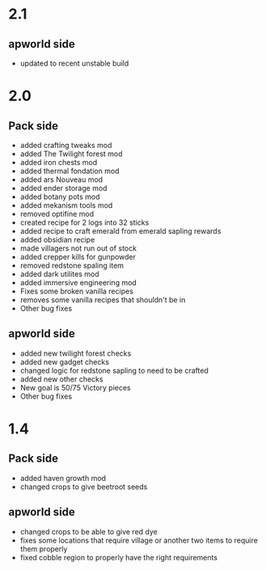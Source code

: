 # 2.1 
## apworld side
- updated to recent unstable build
# 2.0
## Pack side
- added crafting tweaks mod
- added The Twilight forest mod
- added iron chests mod
- added thermal fondation mod
- added ars Nouveau mod
- added ender storage mod
- added botany pots mod
- added mekanism tools mod
- removed optifine mod
- created recipe for 2 logs into 32 sticks
- added recipe to craft emerald from emerald sapling rewards
- added obsidian recipe
- made villagers not run out of stock
- added crepper kills for gunpowder
- removed redstone spaling item
- added dark utilites mod
- added immersive engineering mod
- Fixes some broken vanilla recipes
- removes some vanilla recipes that shouldn't be in
- Other bug fixes
## apworld side
- added new twilight forest checks
- added new gadget checks
- changed logic for redstone sapling to need to be crafted
- added new other checks
- New goal is 50/75 Victory pieces
- Other bug fixes
# 1.4
## Pack side
- added haven growth mod
- changed crops to give beetroot seeds
## apworld side
- changed crops to be able to give red dye
- fixes some locations that require village or another two items to require them properly
- fixed cobble region to properly have the right requirements
